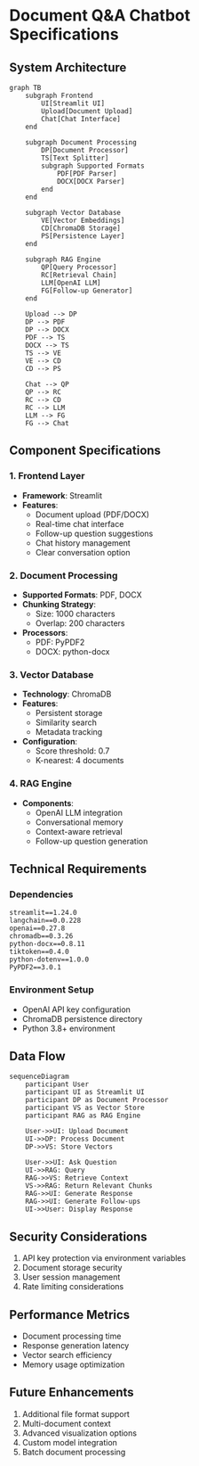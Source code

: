 # Document Q&A Chatbot Specifications

## System Architecture

```mermaid
graph TB
    subgraph Frontend
        UI[Streamlit UI]
        Upload[Document Upload]
        Chat[Chat Interface]
    end

    subgraph Document Processing
        DP[Document Processor]
        TS[Text Splitter]
        subgraph Supported Formats
            PDF[PDF Parser]
            DOCX[DOCX Parser]
        end
    end

    subgraph Vector Database
        VE[Vector Embeddings]
        CD[ChromaDB Storage]
        PS[Persistence Layer]
    end

    subgraph RAG Engine
        QP[Query Processor]
        RC[Retrieval Chain]
        LLM[OpenAI LLM]
        FG[Follow-up Generator]
    end

    Upload --> DP
    DP --> PDF
    DP --> DOCX
    PDF --> TS
    DOCX --> TS
    TS --> VE
    VE --> CD
    CD --> PS

    Chat --> QP
    QP --> RC
    RC --> CD
    RC --> LLM
    LLM --> FG
    FG --> Chat
```

## Component Specifications

### 1. Frontend Layer
- **Framework**: Streamlit
- **Features**:
  - Document upload (PDF/DOCX)
  - Real-time chat interface
  - Follow-up question suggestions
  - Chat history management
  - Clear conversation option

### 2. Document Processing
- **Supported Formats**: PDF, DOCX
- **Chunking Strategy**: 
  - Size: 1000 characters
  - Overlap: 200 characters
- **Processors**:
  - PDF: PyPDF2
  - DOCX: python-docx

### 3. Vector Database
- **Technology**: ChromaDB
- **Features**:
  - Persistent storage
  - Similarity search
  - Metadata tracking
- **Configuration**:
  - Score threshold: 0.7
  - K-nearest: 4 documents

### 4. RAG Engine
- **Components**:
  - OpenAI LLM integration
  - Conversational memory
  - Context-aware retrieval
  - Follow-up question generation

## Technical Requirements

### Dependencies
```plaintext
streamlit==1.24.0
langchain==0.0.228
openai==0.27.8
chromadb==0.3.26
python-docx==0.8.11
tiktoken==0.4.0
python-dotenv==1.0.0
PyPDF2==3.0.1
```

### Environment Setup
- OpenAI API key configuration
- ChromaDB persistence directory
- Python 3.8+ environment

## Data Flow

```mermaid
sequenceDiagram
    participant User
    participant UI as Streamlit UI
    participant DP as Document Processor
    participant VS as Vector Store
    participant RAG as RAG Engine
    
    User->>UI: Upload Document
    UI->>DP: Process Document
    DP->>VS: Store Vectors
    
    User->>UI: Ask Question
    UI->>RAG: Query
    RAG->>VS: Retrieve Context
    VS->>RAG: Return Relevant Chunks
    RAG->>UI: Generate Response
    RAG->>UI: Generate Follow-ups
    UI->>User: Display Response
```

## Security Considerations
1. API key protection via environment variables
2. Document storage security
3. User session management
4. Rate limiting considerations

## Performance Metrics
- Document processing time
- Response generation latency
- Vector search efficiency
- Memory usage optimization

## Future Enhancements
1. Additional file format support
2. Multi-document context
3. Advanced visualization options
4. Custom model integration
5. Batch document processing
